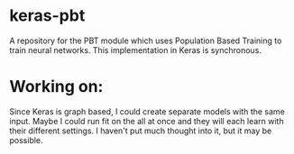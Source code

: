# keras-pbt
A repository for the PBT module which uses Population Based Training to train neural networks. This implementation in Keras is synchronous.

# Working on:
Since Keras is graph based, I could create separate models with the same input. Maybe I could run fit on the all at once and they will each learn with their different settings. I haven't put much thought into it, but it may be possible.
